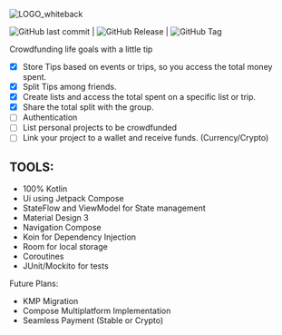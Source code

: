 
![LOGO_whiteback](https://github.com/rafaover/maTIPv2/assets/59352318/6702bf58-7c68-4c4f-a063-8bacd616c52a)

![GitHub last commit](https://img.shields.io/github/last-commit/rafaover/matipv2) | ![GitHub Release](https://img.shields.io/github/v/release/rafaover/matipv2) | ![GitHub Tag](https://img.shields.io/github/v/tag/rafaover/matipv2)




Crowdfunding life goals with a little tip

- [x] Store Tips based on events or trips, so you access the total money spent.
- [x] Split Tips among friends.
- [x] Create lists and access the total spent on a specific list or trip.
- [x] Share the total split with the group.
- [ ] Authentication
- [ ] List personal projects to be crowdfunded
- [ ] Link your project to a wallet and receive funds. (Currency/Crypto)

## TOOLS:

- 100% Kotlin
- Ui using Jetpack Compose
- StateFlow and ViewModel for State management
- Material Design 3
- Navigation Compose
- Koin for Dependency Injection
- Room for local storage
- Coroutines
- JUnit/Mockito for tests

Future Plans:
- KMP Migration
- Compose Multiplatform Implementation
- Seamless Payment (Stable or Crypto)
